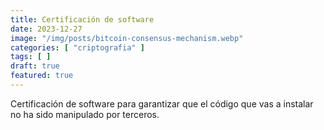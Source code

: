 ```yaml
---
title: Certificación de software
date: 2023-12-27
image: "/img/posts/bitcoin-consensus-mechanism.webp"
categories: [ "criptografia" ]
tags: [ ]
draft: true
featured: true
---
```




Certificación de software para garantizar que el código que vas a instalar no ha sido manipulado por terceros.


